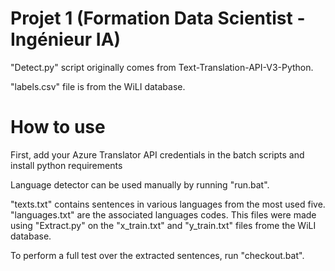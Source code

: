 # Projet 1 (Formation Data Scientist - Ingénieur IA)

"Detect.py" script originally comes from Text-Translation-API-V3-Python.

"labels.csv" file is from the WiLI database.

# How to use
First, add your Azure Translator API credentials in the batch scripts and install python requirements

Language detector can be used manually by running "run.bat".

"texts.txt" contains sentences in various languages from the most used five. "languages.txt" are the associated languages codes.
This files were made using "Extract.py" on the "x_train.txt" and "y_train.txt" files frome the WiLI database.

To perform a full test over the extracted sentences, run "checkout.bat".
